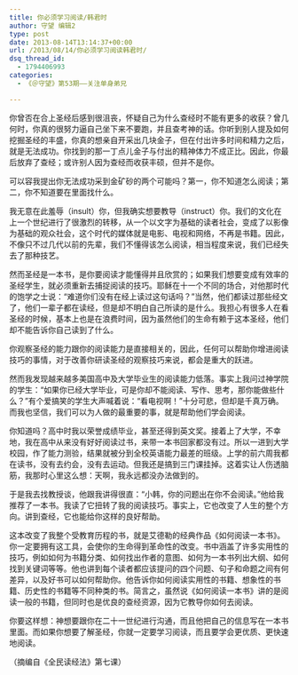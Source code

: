 ```yaml
---
title: 你必须学习阅读/韩君时
author: 守望 编辑2
type: post
date: 2013-08-14T13:14:37+00:00
url: /2013/08/14/你必须学习阅读韩君时/
dsq_thread_id:
  - 1794406993
categories:
  - 《＠守望》第53期——关注单身弟兄

---
```

你曾否在合上圣经后感到很沮丧，怀疑自己为什么查经时不能有更多的收获？曾几何时，你真的很努力逼自己坐下来不要跑，并且查考神的话。你听到别人提及如何挖掘圣经的丰盛，你真的想亲自开采出几块金子，但在付出许多时间和精力之后，就是无法成功。你找到的那一丁点儿金子与付出的精神体力不成正比。因此，你最后放弃了查经；或许别人因为查经而收获丰硕，但并不是你。 

可以容我提出你无法成功采到金矿砂的两个可能吗？第一，你不知道怎么阅读；第二，你不知道要在里面找什么。 

我无意在此羞辱（insult）你，但我确实想要教导（instruct）你。我们的文化在上一个世纪进行了很激烈的转移，从一个以文字为基础的读者社会，变成了以影像为基础的观众社会，这个时代的媒体就是电影、电视和网络，不再是书籍。因此，不像只不过几代以前的先辈，我们不懂得该怎么阅读，相当程度来说，我们已经失去了那种技艺。 

然而圣经是一本书，是你要阅读才能懂得并且欣赏的；如果我们想要变成有效率的圣经学生，就必须重新去捕捉阅读的技巧。耶稣在十一个不同的场合，对他那时代的饱学之士说：&ldquo;难道你们没有在经上读过这句话吗？&rdquo;当然，他们都读过那些经文了，他们一辈子都在读经，但是却不明白自己所读的是什么。我担心有很多人在看圣经的时候，基本上也是在浪费时间，因为虽然他们的生命有赖于这本圣经，他们却不能告诉你自己读到了什么。 

你观察圣经的能力跟你的阅读能力是直接相关的，因此，任何可以帮助你增进阅读技巧的事情，对于改善你研读圣经的观察技巧来说，都会是重大的跃进。 

然而我发现越来越多美国高中及大学毕业生的阅读能力低落。事实上我问过神学院的学生：&ldquo;如果你已经大学毕业，可是你却不能阅读、写作、思考，那你能做些什么？&rdquo;有个爱搞笑的学生大声喊着说：&ldquo;看电视啊！&rdquo;十分可悲，但却是千真万确。而我也坚信，我们可以为人做的最重要的事，就是帮助他们学会阅读。 

你知道吗？高中时我以荣誉成绩毕业，甚至还得到英文奖。接着上了大学，不幸地，我在高中从来没有好好阅读过书，来带一本书回家都没有过。所以一进到大学校园，作了能力测验，结果就被分到全校英语能力最差的班级。上学的前六周我都在读书，没有去约会，没有去运动。但我还是搞到三门课挂掉。这着实让人伤透脑筋，我那时心里这么想：天啊，我永远都没办法做到的。 

于是我去找教授谈，他跟我讲得很直：&ldquo;小韩，你的问题出在你不会阅读。&rdquo;他给我推荐了一本书。我读了它扭转了我的阅读技巧。事实上，它也改变了人生的整个方向。讲到查经，它也能给你这样的良好帮助。 

这本改变了我整个受教育历程的书，就是艾德勒的经典作品《如何阅读一本书》。你一定要拥有这工具，会使你的生命得到革命性的改变。书中涵盖了许多实用性的技巧，例如如何为书籍分类、如何找出作者的意图、如何为一本书列出大纲、如何找到关键词等等。他也讲到每个读者都应该提问的四个问题、句子和命题之间有何差异，以及好书可以如何帮助你。他告诉你如何阅读实用性的书籍、想象性的书籍、历史性的书籍等不同种类的书。简言之，虽然说《如何阅读一本书》讲的是阅读一般的书籍，但同时也是优良的查经资源，因为它教导你如何去阅读。 

你要这样想：神想要跟你在二十一世纪进行沟通，而且他把自己的信息写在一本书里面。而如果你想要了解圣经，你就一定要学习阅读，而且要学会更优质、更快速地阅读。 

（摘编自《全民读经法》第七课） 

&nbsp;